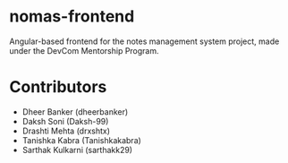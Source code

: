 # nomas-frontend
Angular-based frontend for the notes management system project, made under the DevCom Mentorship Program.

# Contributors
- Dheer Banker (dheerbanker)
- Daksh Soni (Daksh-99)
- Drashti Mehta (drxshtx)
- Tanishka Kabra (Tanishkakabra)
- Sarthak Kulkarni (sarthakk29)
